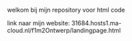 welkom bij mijn repository voor html code

link naar mijn website: 31684.hosts1.ma-cloud.nl/f1m2Ontwerp/landingpage.html
